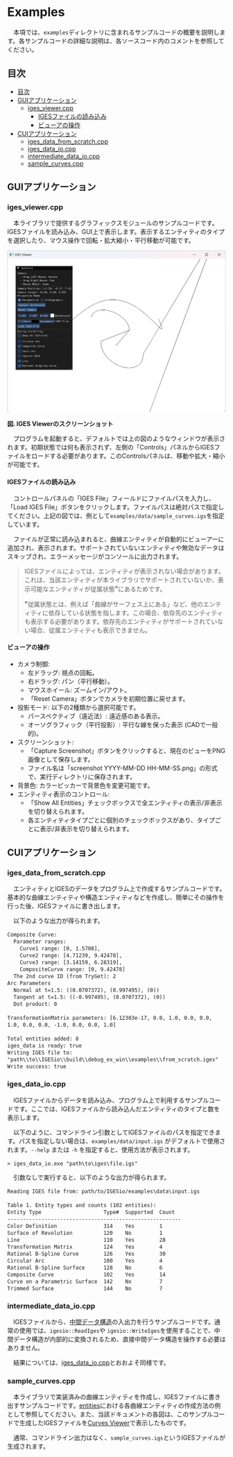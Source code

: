 # Examples

　本項では、`examples`ディレクトリに含まれるサンプルコードの概要を説明します。各サンプルコードの詳細な説明は、各ソースコード内のコメントを参照してください。

## 目次

- [目次](#目次)
- [GUIアプリケーション](#guiアプリケーション)
  - [iges\_viewer.cpp](#iges_viewercpp)
    - [IGESファイルの読み込み](#igesファイルの読み込み)
    - [ビューアの操作](#ビューアの操作)
- [CUIアプリケーション](#cuiアプリケーション)
  - [iges\_data\_from\_scratch.cpp](#iges_data_from_scratchcpp)
  - [iges\_data\_io.cpp](#iges_data_iocpp)
  - [intermediate\_data\_io.cpp](#intermediate_data_iocpp)
  - [sample\_curves.cpp](#sample_curvescpp)

## GUIアプリケーション

### iges_viewer.cpp

　本ライブラリで提供するグラフィックスモジュールのサンプルコードです。IGESファイルを読み込み、GUI上で表示します。表示するエンティティのタイプを選択したり、マウス操作で回転・拡大縮小・平行移動が可能です。

<img src="./images/curves_viewer_window.png" alt="Curves Viewer Screenshot" width="600"/>

**図. IGES Viewerのスクリーンショット**

　プログラムを起動すると、デフォルトでは上の図のようなウィンドウが表示されます。初期状態では何も表示されず、左側の「Controls」パネルからIGESファイルをロードする必要があります。このControlsパネルは、移動や拡大・縮小が可能です。

#### IGESファイルの読み込み

　コントロールパネルの「IGES File」フィールドにファイルパスを入力し、「Load IGES File」ボタンをクリックします。ファイルパスは絶対パスで指定してください。上記の図では、例として`examples/data/sample_curves.igs`を指定しています。

　ファイルが正常に読み込まれると、曲線エンティティが自動的にビューアーに追加され、表示されます。サポートされていないエンティティや無効なデータはスキップされ、エラーメッセージがコンソールに出力されます。

> IGESファイルによっては、エンティティが表示されない場合があります。これは、当該エンティティが本ライブラリでサポートされていないか、表示可能なエンティティが従属状態<sup>※</sup>にあるためです。
>
> <sup>※</sup>従属状態とは、例えば「曲線がサーフェス上にある」など、他のエンティティに依存している状態を指します。この場合、依存先のエンティティも表示する必要があります。依存先のエンティティがサポートされていない場合、従属エンティティも表示できません。

#### ビューアの操作

- カメラ制御:
  - 左ドラッグ: 視点の回転。
  - 右ドラッグ: パン（平行移動）。
  - マウスホイール: ズームイン/アウト。
  - 「Reset Camera」ボタンでカメラを初期位置に戻せます。
- 投影モード: 以下の2種類から選択可能です。
  - パースペクティブ（遠近法）: 遠近感のある表示。
  - オーソグラフィック（平行投影）: 平行な線を保った表示 (CADで一般的)。
- スクリーンショット:
  - 「Capture Screenshot」ボタンをクリックすると、現在のビューをPNG画像として保存します。
  - ファイル名は「screenshot YYYY-MM-DD HH-MM-SS.png」の形式で、実行ディレクトリに保存されます。
- 背景色: カラーピッカーで背景色を変更可能です。
- エンティティ表示のコントロール:
  - 「Show All Entities」チェックボックスで全エンティティの表示/非表示を切り替えられます。
  - 各エンティティタイプごとに個別のチェックボックスがあり、タイプごとに表示/非表示を切り替えられます。

## CUIアプリケーション

### iges_data_from_scratch.cpp

　エンティティとIGESのデータをプログラム上で作成するサンプルコードです。基本的な曲線エンティティや構造エンティティなどを作成し、簡単にその操作を行った後、IGESファイルに書き出します。

　以下のような出力が得られます。

```
Composite Curve:
  Parameter ranges:
    Curve1 range: [0, 1.5708],
    Curve2 range: [4.71239, 9.42478],
    Curve3 range: [3.14159, 6.28319],
    CompositeCurve range: [0, 9.42478]
  The 2nd curve ID (from TryGet): 2
Arc Parameters
  Normal at t=1.5: ((0.0707372), (0.997495), (0))
  Tangent at t=1.5: ((-0.997495), (0.0707372), (0))
  Dot product: 0

TransformationMatrix parameters: [6.12303e-17, 0.0, 1.0, 0.0, 0.0, 1.0, 0.0, 0.0, -1.0, 0.0, 0.0, 1.0]

Total entities added: 8
iges_data is ready: true
Writing IGES file to: "path\\to\\IGESio\\build\\debug_ex_win\\examples\\from_scratch.iges"
Write success: true
```

### iges_data_io.cpp

　IGESファイルからデータを読み込み、プログラム上で利用するサンプルコードです。ここでは、IGESファイルから読み込んだエンティティのタイプと数を表示します。

　以下のように、コマンドライン引数としてIGESファイルのパスを指定できます。パスを指定しない場合は、`examples/data/input.igs` がデフォルトで使用されます。`--help` または `-h` を指定すると、使用方法が表示されます。

```
> iges_data_io.exe "path\to\iges\file.igs"
```

　引数なしで実行すると、以下のような出力が得られます。

```
Reading IGES file from: path/to/IGESio/examples\data\input.igs

Table 1. Entity types and counts (102 entities):
Entity Type                    Type#  Supported  Count
--------------------------------------------------------
Color Definition               314    Yes        1
Surface of Revolution          120    No         1
Line                           110    Yes        28
Transformation Matrix          124    Yes        4
Rational B-Spline Curve        126    Yes        30
Circular Arc                   100    Yes        4
Rational B-Spline Surface      128    No         6
Composite Curve                102    Yes        14
Curve on a Parametric Surface  142    No         7
Trimmed Surface                144    No         7
```

### intermediate_data_io.cpp

　IGESファイルから、[中間データ構造](./intermediate_data_structure_ja.md)の入出力を行うサンプルコードです。通常の使用では、`igesio::ReadIges`や `igesio::WriteIges`を使用することで、中間データ構造が内部的に変換されるため、直接中間データ構造を操作する必要はありません。

　結果については、[iges_data_io.cpp](#iges_data_iocpp)とおおよそ同様です。

### sample_curves.cpp

　本ライブラリで実装済みの曲線エンティティを作成し、IGESファイルに書き出すサンプルコードです。[entities](./entities/entities_ja.md)における各曲線エンティティの作成方法の例として参照してください。また、当該ドキュメントの各図は、このサンプルコードで生成したIGESファイルを[Curves Viewer](#guiアプリケーション)で表示したものです。

　通常、コマンドライン出力はなく、`sample_curves.igs`というIGESファイルが生成されます。
